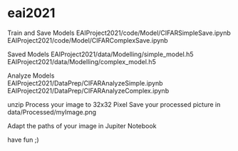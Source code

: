 # eai2021
Train and Save Models
	EAIProject2021/code/Model/CIFARSimpleSave.ipynb
	EAIProject2021/code/Model/CIFARComplexSave.ipynb 

Saved Models
	EAIProject2021/data/Modelling/simple_model.h5
	EAIProject2021/data/Modelling/complex_model.h5

Analyze Models	
EAIProject2021/DataPrep/CIFARAnalyzeSimple.ipynb
EAIProject2021/DataPrep/CIFARAnalyzeComplex.ipynb


unzip
Process your image to 32x32 Pixel
Save your processed picture in  data/Processed/myImage.png

Adapt the paths of your image in Jupiter Notebook 

have fun ;)
	
